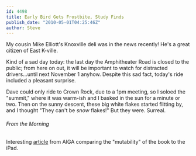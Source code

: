 ```yaml
---
id: 4498
title: Early Bird Gets Frostbite, Study Finds
publish_date: "2010-05-01T04:25:46Z"
author: Steve
---
```

  
My cousin Mike Elliott's Knoxville deli was in the news recently! He's a great citizen of East K-ville.

Kind of a sad day today: the last day the Amphitheater Road is closed to the public; from here on out, it will be important to watch for distracted drivers...until next November 1 anyhow. Despite this sad fact, today's ride included a pleasant surprise.

Dave could only ride to Crown Rock, due to a 1pm meeting, so I soloed the "summit," where it was warm-ish and I basked in the sun for a minute or two. Then on the sunny descent, these big white flakes started flitting by, and I thought "They can't be _snow_ flakes!" But they were. Surreal.

###### From the Morning

Interesting [article](http://www.aiga.org/content.cfm/who-cares-about-books) from AIGA comparing the "mutability" of the book to the iPad.
